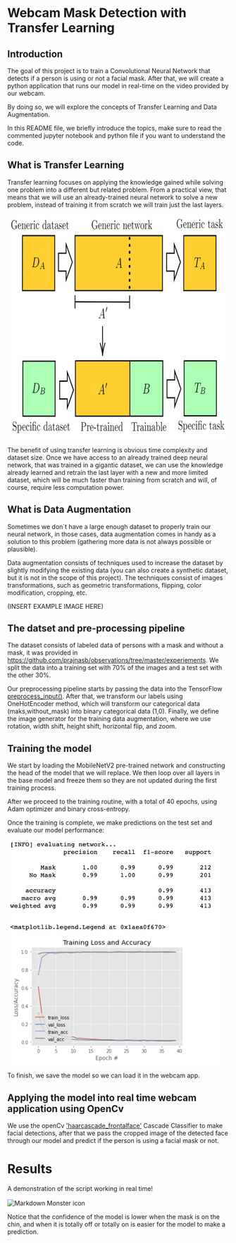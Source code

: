 # Webcam Mask Detection with Transfer Learning

## Introduction
The goal of this project is to train a Convolutional Neural Network that detects if a person is using or not a facial mask. After that, we will create a python application that runs our model in real-time on the video provided by our webcam. 

By doing so, we will explore the concepts of Transfer Learning and Data Augmentation.

In this README file, we briefly introduce the topics, make sure to read the commented jupyter notebook and python file if you want to understand the code. 

## What is Transfer Learning
Transfer learning focuses on applying the knowledge gained while solving one problem into a different but related problem. From a practical view, that means that we will use an already-trained neural network to solve a new problem, instead of training it from scratch we will train just the last layers. 

<img src="read_img/Transfer Learning.png"
     alt="Markdown Monster icon"
     width="1024" 
     height="512"
     style="vertical-align:middle;margin:0px 0px" />

The benefit of using transfer learning is obvious time complexity and dataset size. Once we have access to an already trained deep neural network, that was trained in a gigantic dataset, we can use the knowledge already learned and retrain the last layer with a new and more limited dataset, which will be much faster than training from scratch and will, of course, require less computation power.

## What is Data Augmentation

Sometimes we don´t have a large enough dataset to properly train our neural network, in those cases, data augmentation comes in handy as a solution to this problem (gathering more data is not always possible or plausible).

Data augmentation consists of techniques used to increase the dataset by slightly modifying the existing data (you can also create a synthetic dataset, but it is not in the scope of this project). The techniques consist of images transformations, such as geometric transformations, flipping, color modification, cropping, etc. 

(INSERT EXAMPLE IMAGE HERE)

## The datset and pre-processing pipeline

The dataset consists of labeled data of persons with a mask and without a mask, it was provided in https://github.com/prajnasb/observations/tree/master/experiements.
We split the data into a training set with 70% of the images and a test set with the other 30%.

Our preprocessing pipeline starts by passing the data into the TensorFlow [preprocess_input()](https://www.tensorflow.org/api_docs/python/tf/keras/applications/resnet50/preprocess_input). After that, we transform our labels using OneHotEncoder method, which will transform our categorical data (maks,without_mask) into binary categorical data (1,0). Finally, we define the image generator for the training data augmentation, where we use rotation, width shift, height shift, horizontal flip, and zoom.  

## Training the model

We start by loading the MobileNetV2 pre-trained network and constructing the head of the model that we will replace. We then loop over all layers in the base model and freeze them so they are not updated during the first training process. 

After we proceed to the training routine, with a total of 40 epochs, using Adam optimizer and binary cross-entropy. 

Once the training is complete, we make predictions on the test set and evaluate our model performance:

<img src="read_img/Model Val.png"
     alt="Markdown Monster icon"
     width="" 
     height="512"
     style="vertical-align:middle;margin:0px 0px" />

To finish, we save the model so we can load it in the webcam app.

## Applying the model into real time webcam application using OpenCv

We use the openCv ['haarcascade_frontalface'](https://github.com/opencv/opencv/tree/master/data/haarcascades)  Cascade Classifier to make facial detections, after that we pass the cropped image of the detected face through our model and predict if the person is using a facial mask or not.

# Results
A demonstration of the script working in real time!

<img src="read_img/IMG_8316.GIF"
     alt="Markdown Monster icon"
     width="" 
     height="512"
     style="vertical-align:middle;margin:0px 0px" />


Notice that the confidence of the model is lower when the mask is on the chin, and when it is totally off or totally on is easier for the model to make a prediction.
